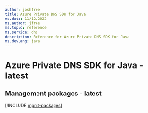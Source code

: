 ```yaml
---
author: joshfree
title: Azure Private DNS SDK for Java
ms.data: 11/12/2022
ms.author: jfree
ms.topic: reference
ms.service: dns
description: Reference for Azure Private DNS SDK for Java
ms.devlang: java
---
```

# Azure Private DNS SDK for Java - latest

## Management packages - latest
[!INCLUDE [mgmt-packages](private-dns-mgmt-index.md)]